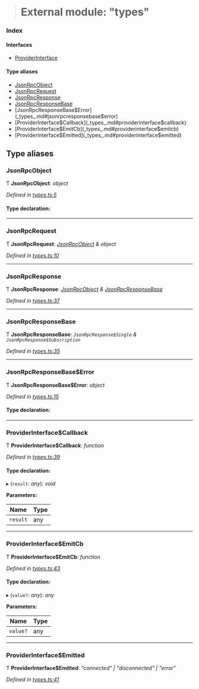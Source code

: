 > # External module: "types"

### Index

#### Interfaces

* [ProviderInterface](../interfaces/_types_.providerinterface.md)

#### Type aliases

* [JsonRpcObject](_types_.md#jsonrpcobject)
* [JsonRpcRequest](_types_.md#jsonrpcrequest)
* [JsonRpcResponse](_types_.md#jsonrpcresponse)
* [JsonRpcResponseBase](_types_.md#jsonrpcresponsebase)
* [JsonRpcResponseBase$Error](_types_.md#jsonrpcresponsebase$error)
* [ProviderInterface$Callback](_types_.md#providerinterface$callback)
* [ProviderInterface$EmitCb](_types_.md#providerinterface$emitcb)
* [ProviderInterface$Emitted](_types_.md#providerinterface$emitted)

## Type aliases

###  JsonRpcObject

Ƭ **JsonRpcObject**: *object*

*Defined in [types.ts:5](https://github.com/polkadot-js/api/blob/5a1c79a/packages/rpc-provider/src/types.ts#L5)*

#### Type declaration:

___

###  JsonRpcRequest

Ƭ **JsonRpcRequest**: *[JsonRpcObject](_types_.md#jsonrpcobject) & object*

*Defined in [types.ts:10](https://github.com/polkadot-js/api/blob/5a1c79a/packages/rpc-provider/src/types.ts#L10)*

___

###  JsonRpcResponse

Ƭ **JsonRpcResponse**: *[JsonRpcObject](_types_.md#jsonrpcobject) & [JsonRpcResponseBase](_types_.md#jsonrpcresponsebase)*

*Defined in [types.ts:37](https://github.com/polkadot-js/api/blob/5a1c79a/packages/rpc-provider/src/types.ts#L37)*

___

###  JsonRpcResponseBase

Ƭ **JsonRpcResponseBase**: *`JsonRpcResponse$Single` & `JsonRpcResponse$Subscription`*

*Defined in [types.ts:35](https://github.com/polkadot-js/api/blob/5a1c79a/packages/rpc-provider/src/types.ts#L35)*

___

###  JsonRpcResponseBase$Error

Ƭ **JsonRpcResponseBase$Error**: *object*

*Defined in [types.ts:15](https://github.com/polkadot-js/api/blob/5a1c79a/packages/rpc-provider/src/types.ts#L15)*

#### Type declaration:

___

###  ProviderInterface$Callback

Ƭ **ProviderInterface$Callback**: *function*

*Defined in [types.ts:39](https://github.com/polkadot-js/api/blob/5a1c79a/packages/rpc-provider/src/types.ts#L39)*

#### Type declaration:

▸ (`result`: *any*): *void*

**Parameters:**

Name | Type |
------ | ------ |
`result` | any |

___

###  ProviderInterface$EmitCb

Ƭ **ProviderInterface$EmitCb**: *function*

*Defined in [types.ts:43](https://github.com/polkadot-js/api/blob/5a1c79a/packages/rpc-provider/src/types.ts#L43)*

#### Type declaration:

▸ (`value?`: *any*): *any*

**Parameters:**

Name | Type |
------ | ------ |
`value?` | any |

___

###  ProviderInterface$Emitted

Ƭ **ProviderInterface$Emitted**: *"connected" | "disconnected" | "error"*

*Defined in [types.ts:41](https://github.com/polkadot-js/api/blob/5a1c79a/packages/rpc-provider/src/types.ts#L41)*